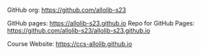 GitHub org: <https://github.com/allolib-s23>

GitHub pages: <https://allolib-s23.github.io>  Repo for GitHub Pages: <https://github.com/allolib-s23/allolib-s23.github.io>

Course Website: <https://ccs-allolib.github.io>
